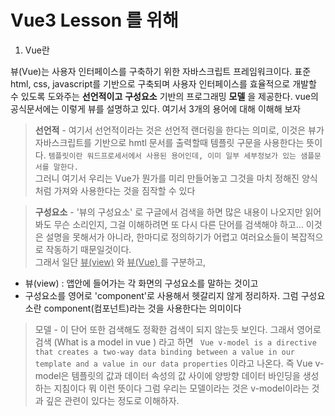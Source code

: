 # Vue3 Lesson 를 위해 

1. Vue란 

뷰(Vue)는 사용자 인터페이스를 구축하기 위한 자바스크립트 프레임워크이다. 표준 html, css, javascript를 기반으로 구축되며 사용자 인터페이스를 효율적으로 개발할 수 있도록 도와주는 __선언적이고__  __구성요소__ 기반의 프로그래밍 __모델__ 을 제공한다. vue의 공식문서에는 이렇게 뷰를 설명하고 있다. 여기서 3개의 용어에 대해 이해해 보자
> <b>선언적</b> -  여기서 선언적이라는 것은 선언적 랜더링을 한다는 의미로, 이것은 뷰가 자바스크립트를 기반으로 hmtl 문서를 출력할때 템플릿 구문을  사용한다는 뜻이다. ```템플릿이란 워드프로세서에서 사용된 용어인데, 이미 일부 세부정보가 있는 샘플문서를 말한다. ```   
그러니 여기서 우리는 Vue가 뭔가를 미리 만들어놓고 그것을 마치 정해진 양식처럼 가져와 사용한다는 것을 짐작할 수 있다   

><b>구성요소</b> - '뷰의 구성요소' 로 구글에서 검색을 하면 많은 내용이 나오지만 읽어봐도 무슨 소리인지, 그걸 이해하려면 또 다시 다른 단어를 검색해야 하고... 이것은 설명을 못해서가 아니라, 한마디로 정의하기가 어렵고 여러요소들이 복잡적으로 작동하기 때문일것이다.  
그래서 일단 <u>뷰(view)</u> 와 <u> 뷰(Vue) </u>를 구분하고,   
- 뷰(view) : 앱안에 들어가는 각 화면의 구성요소를 말하는 것이고   
- 구성요소를 영어로 'component'로 사용해서 헷갈리지 않게 정리하자. 그럼 구성요소란 component(컴포넌트)라는 것을 사용한다는 의미이다 

> 모델 -  이 단어 또한 검색해도 정확한 검색이 되지 않는듯 보인다. 그래서 영어로 검색 (What is a model in vue ) 라고 하면 ``` Vue v-model is a directive that creates a two-way data binding between a value in our template and a value in our data properties``` 이라고 나온다. 즉 Vue v-model은 템플릿의 값과 데이터 속성의 값 사이에 양방향 데이터 바인딩을 생성하는 지침이다 뭐 이런 뜻이다 그럼 우리는 모델이라는 것은 v-model이라는 것과 깊은 관련이 있다는 정도로 이해하자.   





